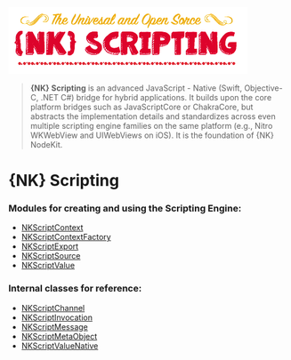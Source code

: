 ![NK-Scripting](../images/NKScripting.png?v01)
> **{NK} Scripting** is an advanced JavaScript - Native (Swift, Objective-C, .NET C#) bridge for hybrid applications.   It builds upon the core platform bridges such as JavaScriptCore or ChakraCore, but abstracts the implementation details and standardizes across even multiple scripting engine families on the same platform (e.g., Nitro WKWebView and UIWebViews on iOS).
It is the foundation of {NK} NodeKit.
 
# {NK} Scripting

### Modules for creating and using the Scripting Engine:

* [NKScriptContext](script-context.md)
* [NKScriptContextFactory](script-context-factory.md)
* [NKScriptExport](script-export.md)
* [NKScriptSource](script-source.md)
* [NKScriptValue](script-value.md)

### Internal classes for reference:
* [NKScriptChannel](script-channel.md)
* [NKScriptInvocation](script-invocation.md)
* [NKScriptMessage](script-message.md)
* [NKScriptMetaObject](script-meta-object.md)
* [NKScriptValueNative](script-value-native.md)